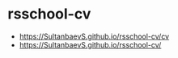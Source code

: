 # rsschool-cv
* https://SultanbaevS.github.io/rsschool-cv/cv
* https://SultanbaevS.github.io/rsschool-cv/
